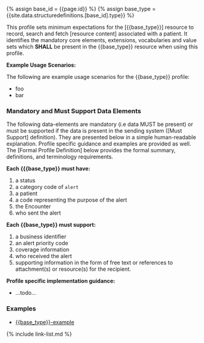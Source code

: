 {% assign base_id = {{page.id}} %}
{% assign base_type = {{site.data.structuredefinitions.[base_id].type}} %}

This profile sets minimum expectations for the [{{base_type}}] resource to record, search and fetch [resource content] associated with a patient.  It identifies the mandatory core elements, extensions, vocabularies and value sets which **SHALL** be present in the {{base_type}} resource when using this profile.

**Example Usage Scenarios:**

The following are example usage scenarios for the {{base_type}}
 profile:

-   foo
-   bar

### Mandatory and Must Support Data Elements

The following data-elements are mandatory (i.e data MUST be present) or must be supported if the data is present in the sending system ([Must Support] definition). They are presented below in a simple human-readable explanation.  Profile specific guidance and examples are provided as well.  The [Formal Profile Definition] below provides the  formal summary, definitions, and  terminology requirements.

**Each {{{base_type}} must have:**

1.  a status
1.  a category code of `alert`
1.  a patient
1.  a code representing the purpose of the alert
1.  the Encounter
1.  who sent the alert

**Each {{base_type}} must support:**

1.  a business identifier
1.  an alert priority code
1.  coverage information
1.  who received the alert
1.  supporting information in the form of free text or references to attachment(s) or resource(s) for the recipient.


**Profile specific implementation guidance:**

- ...todo...

### Examples

- [{{base_type}}-example](Communication-example-1.html)

{% include link-list.md %}
